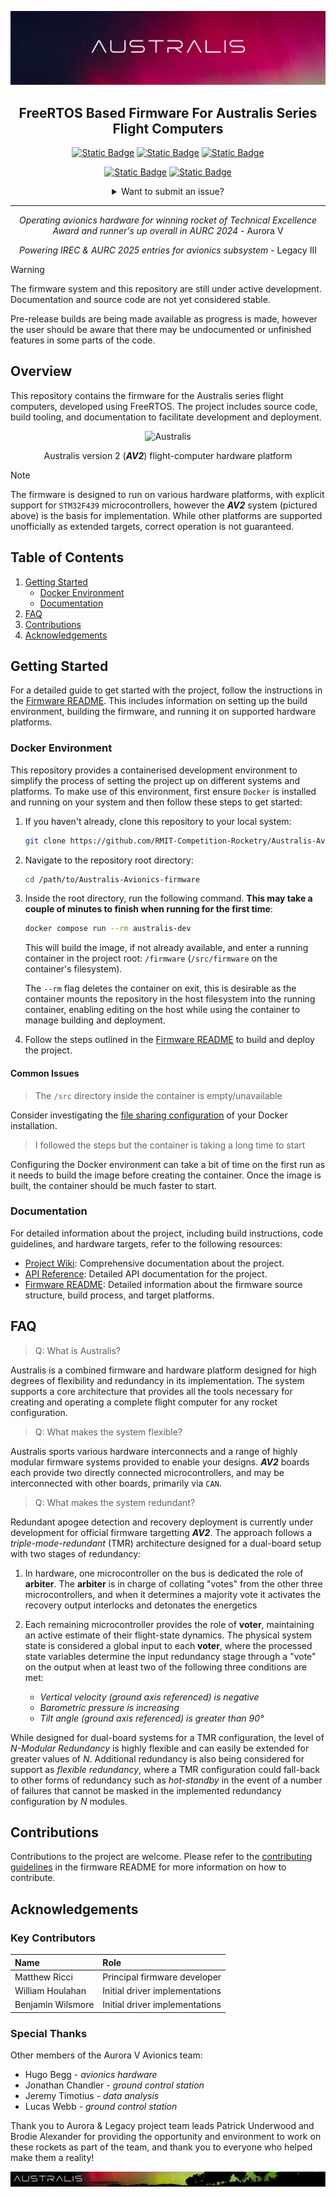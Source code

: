 <!-- Document Start -->

![](./img/banner.png)

<div align="center">

## FreeRTOS Based Firmware For Australis Series Flight Computers

[![Static Badge](https://img.shields.io/badge/documentation%20-%20Wiki%20-%20dodgerblue?style=flat&logo=gitbook)](https://github.com/s3785111/Australis-Avionics-firmware/wiki)
[![Static Badge](https://img.shields.io/badge/documentation%20-%20API%20Reference%20-%20dodgerblue?style=flat&logo=gitbook)](https://rmit-competition-rocketry.github.io/Australis-Avionics-firmware/)
[![Static Badge](https://img.shields.io/badge/documentation%20-%20Hardware%20%28Members%20Only%29%20-%20dodgerblue?style=flat&logo=gitbook)](https://github.com/RMIT-Competition-Rocketry/AV2-Hardware)

[![Static Badge](https://img.shields.io/badge/%20-%20projects%20-%20grey?style=flat&logo=git&logoColor=white)](https://github.com/s3785111/Australis-Avionics-firmware/projects?query=is%3Aopen)
[![Static Badge](https://img.shields.io/badge/%20-%20pull%20requests%20-%20grey?style=flat&logo=github&logoColor=white)](https://github.com/s3785111/Australis-Avionics-firmware/pulls)

<details>
<summary>Want to submit an issue?</summary>
<p float='right'><br>
<a href='https://github.com/s3785111/Australis-Avionics-firmware/issues/new?template=bug_report.md'><img src='https://img.shields.io/badge/report%20issue%20-%20Bug%20-%20tomato?style=flat'/></a>
<a href='https://github.com/RMIT-Competition-Rocketry/Australis-Avionics-firmware/issues/new?template=feature-proposal.md'><img src='https://img.shields.io/badge/report%20issue%20-%20Feature%20-%20tomato?style=flat'/></a>
<a href='https://github.com/RMIT-Competition-Rocketry/Australis-Avionics-firmware/issues/new?template=refactor-declaration.md'><img src='https://img.shields.io/badge/report%20issue%20-%20Refactor%20-%20tomato?style=flat'/></a>
</p> 
</details>

---

*Operating avionics hardware for winning rocket of Technical Excellence Award and runner's up overall in AURC 2024* - Aurora V

*Powering IREC & AURC 2025 entries for avionics subsystem* - Legacy III
</div>

> [!WARNING]
> The firmware system and this repository are still under active development. Documentation and source code are not yet considered stable.
>
> Pre-release builds are being made available as progress is made, however the user should be aware that there may be undocumented or unfinished features in some parts of the code.

## Overview

This repository contains the firmware for the Australis series flight computers, developed using FreeRTOS. The project includes source code, build tooling, and documentation to facilitate development and deployment.

<div align="center">
 
![Australis](https://github.com/user-attachments/assets/267ad69c-c3d9-4c79-989a-9a70088bd931)
 
Australis version 2 (_**AV2**_) flight-computer hardware platform
</div>

> [!NOTE]
> The firmware is designed to run on various hardware platforms, with explicit support for `STM32F439` microcontrollers, however the _**AV2**_ system (pictured above) is the basis for implementation. While other platforms are supported unofficially as extended targets, correct operation is not guaranteed. 

## Table of Contents
1. [Getting Started](#getting-started)
   *   [Docker Environment](#docker-environment)
   *   [Documentation](#documentation)
2. [FAQ](#faq)
3. [Contributions](#contributions)
4. [Acknowledgements](#acknowledgements)
  
## Getting Started

For a detailed guide to get started with the project, follow the instructions in the [Firmware README](firmware/README.md). This includes information on setting up the build environment, building the firmware, and running it on supported hardware platforms.

### Docker Environment

This repository provides a containerised development environment to simplify the process of setting the project up on different systems and platforms. To make use of this environment, first ensure `Docker` is installed and running on your system and then follow these steps to get started:

1. If you haven't already, clone this repository to your local system:

   ```bash
   git clone https://github.com/RMIT-Competition-Rocketry/Australis-Avionics-firmware.git
   ```

2. Navigate to the repository root directory:

   ```bash
   cd /path/to/Australis-Avionics-firmware
   ```

3. Inside the root directory, run the following command. **This may take a couple of minutes to finish when running for the first time**:

   ```bash
   docker compose run --rm australis-dev
   ```

   This will build the image, if not already available, and enter a running container in the project root: `/firmware` (`/src/firmware` on the container's filesystem). 

   The `--rm` flag deletes the container on exit, this is desirable as the container mounts the repository in the host filesystem into the running container, enabling editing on the host while using the container to manage building and deployment.

4. Follow the steps outlined in the [Firmware README](firmware/README.md) to build and deploy the project.

#### Common Issues

> The `/src` directory inside the container is empty/unavailable

Consider investigating the [file sharing configuration](https://docs.docker.com/desktop/settings-and-maintenance/settings/#file-sharing) of your Docker installation.

> I followed the steps but the container is taking a long time to start

Configuring the Docker environment can take a bit of time on the first run as it needs to build the image before creating the container. Once the image is built, the container should be much faster to start.

### Documentation

For detailed information about the project, including build instructions, code guidelines, and hardware targets, refer to the following resources:

- [Project Wiki](https://github.com/s3785111/Australis-Avionics-firmware/wiki): Comprehensive documentation about the project.
- [API Reference](https://rmit-competition-rocketry.github.io/Australis-Avionics-firmware/): Detailed API documentation for the project.
- [Firmware README](firmware/README.md): Detailed information about the firmware source structure, build process, and target platforms.

## FAQ

> Q: What is Australis?

Australis is a combined firmware and hardware platform designed for high degrees of flexibility and redundancy in its implementation. The system supports a core architecture that provides all the tools necessary for creating and operating a complete flight computer for any rocket configuration.

> Q: What makes the system flexible?
 
Australis sports various hardware interconnects and a range of highly modular firmware systems provided to enable your designs. _**AV2**_ boards each provide two directly connected microcontrollers, and may be interconnected with other boards, primarily via `CAN`. 

> Q: What makes the system redundant?

Redundant apogee detection and recovery deployment is currently under development for official firmware targetting _**AV2**_. The approach follows a _triple-mode-redundant_ (TMR) architecture designed for a dual-board setup with two stages of redundancy:

1. In hardware, one microcontroller on the bus is dedicated the role of **arbiter**. The **arbiter** is in charge of collating "votes" from the other three microcontrollers, and when it determines a majority vote it activates the recovery output interlocks and detonates the energetics
   
2. Each remaining microcontroller provides the role of **voter**, maintaining an active estimate of their flight-state dynamics. The physical system state is considered a global input to each **voter**, where the processed state variables determine the input redundancy stage through a "vote" on the output when at least two of the following three conditions are met: 
   - _Vertical velocity (ground axis referenced) is negative_
   - _Barometric pressure is increasing_
   - _Tilt angle (ground axis referenced) is greater than 90°_

While designed for dual-board systems for a TMR configuration, the level of _N-Modular Redundancy_ is highly flexible and can easily be extended for greater values of _N_. Additional redundancy is also being considered for support as _flexible redundancy_, where a TMR configuration could fall-back to other forms of redundancy such as _hot-standby_ in the event of a number of failures that cannot be masked in the implemented redundancy configuration by _N_ modules.

## Contributions

Contributions to the project are welcome. Please refer to the [contributing guidelines](firmware/README.md#contributing) in the firmware README for more information on how to contribute.

## Acknowledgements

### Key Contributors
| Name              | Role                           |
|:------------------|:-------------------------------|
| Matthew Ricci     | Principal firmware developer   |
| William Houlahan  | Initial driver implementations |
| Benjamin Wilsmore | Initial driver implementations |

### Special Thanks
Other members of the Aurora V Avionics team:

- Hugo Begg - *avionics hardware*
- Jonathan Chandler - *ground control station*
- Jeremy Timotius - *data analysis*
- Lucas Webb - *ground control station*

Thank you to Aurora & Legacy project team leads Patrick Underwood and Brodie Alexander for providing the opportunity and environment to work on these rockets as part of the team, and thank you to everyone who helped make them a reality!

![](./img/footer.png)
